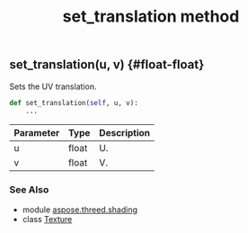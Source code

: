 ﻿---
title: set_translation method
second_title: Aspose.3D for Python via .NET API References
description: 
type: docs
weight: 80
url: /python-net/aspose.threed.shading/texture/set_translation/
is_root: false
---

## set_translation(u, v) {#float-float}

Sets the UV translation.



```python
def set_translation(self, u, v):
    ...
```


| Parameter | Type | Description |
| :- | :- | :- |
| u | float | U. |
| v | float | V. |



### See Also
* module [aspose.threed.shading](../../)
* class [Texture](/3d/python-net/aspose.threed.shading/texture)
